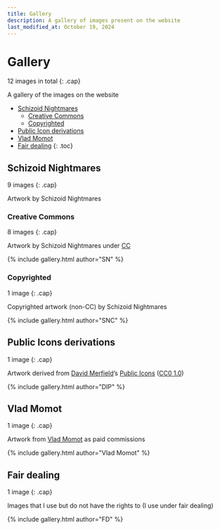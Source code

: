 ```yaml
---
title: Gallery
description: A gallery of images present on the website
last_modified_at: October 19, 2024
---
```


# Gallery
12 images in total
{: .cap}

A gallery of the images on the website

- [Schizoid Nightmares](#schizoid-nightmares)
  - [Creative Commons](#creative-commons)
  - [Copyrighted](#copyrighted)
- [Public Icon derivations](#public-icons-derivations)
- [Vlad Momot](#vlad-momot)
- [Fair dealing](#fair-dealing)
{: .toc}

## Schizoid Nightmares
9 images
{: .cap}

Artwork by Schizoid Nightmares

### Creative Commons
8 images
{: .cap}

Artwork by Schizoid Nightmares under [CC](/terms#licensing)

{% include gallery.html author="SN" %}

### Copyrighted
1 image
{: .cap}

Copyrighted artwork (non-CC) by Schizoid Nightmares

{% include gallery.html author="SNC" %}

## Public Icons derivations
1 image
{: .cap}

Artwork derived from <a href="https://lllllllllllllllll.com/" target="_blank">David Merfield</a>’s <a href="https://github.com/davidmerfield/Public-Icons" target="_blank">Public Icons</a> (<a href="https://github.com/davidmerfield/Public-Icons/blob/master/LICENSE" target="_blank">CC0 1.0</a>)

{% include gallery.html author="DIP" %}

## Vlad Momot
1 image
{: .cap}

Artwork from <a href="https://vladmomotart.tumblr.com/" target="_blank">Vlad Momot</a> as paid commissions

{% include gallery.html author="Vlad Momot" %}

## Fair dealing
1 image
{: .cap}

Images that I use but do not have the rights to (I use under fair dealing)

{% include gallery.html author="FD" %}